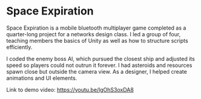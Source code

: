 # Space Expiration
Space Expiration is a mobile bluetooth multiplayer game completed as a quarter-long project for a networks design class. I led a group of four, teaching members the basics of Unity as well as how to structure scripts efficiently.

I coded the enemy boss AI, which pursued the closest ship and adjusted its speed so players could not outrun it forever. I had asteroids and resources spawn close but outside the camera view. As a designer, I helped create animations and UI elements.

Link to demo video: https://youtu.be/lgOhS3oxDA8
